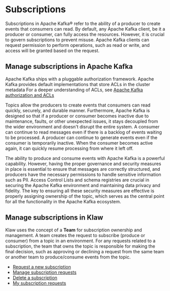 # Subscriptions

Subscriptions in Apache Kafka® refer to the ability of a producer to create
events that consumers can read. By default, any Apache Kafka client, be it a
producer or consumer, can fully access the resources. However, it is
crucial to govern subscriptions to prevent misuse. Apache Kafka clients can
request permission to perform operations, such as read or write, and
access will be granted based on the request.

## Manage subscriptions in Apache Kafka

Apache Kafka ships with a pluggable authorization framework. Apache Kafka
provides default implementations that store ACLs in the cluster
metadata For a deeper understanding of ACLs, see [Apache Kafka authorization
and ACLs](https://kafka.apache.org/documentation/#security_authz)

Topics allow the producers to create events that consumers can read
quickly, securely, and durable manner. Furthermore, Apache Kafka is designed so
that if a producer or consumer becomes inactive due to maintenance,
faults, or other unexpected issues, it stays decoupled from the wider
environment and doesn't disrupt the entire system. A consumer can
continue to read messages even if there is a backlog of events waiting
to be processed. A producer can continue to generate events even if the
consumer is temporarily inactive. When the consumer becomes active
again, it can quickly resume processing from where it left off.

The ability to produce and consume events with Apache Kafka is a powerful
capability. However, having the proper governance and security measures
in place is essential to ensure that messages are correctly structured,
and producers have the necessary permissions to handle sensitive
information such as PII. Access Control Lists and schema registries are
crucial in securing the Apache Kafka environment and maintaining data privacy
and fidelity. The key to ensuring all these security measures are
effective is properly assigning ownership of the topic, which serves as
the central point for all the functionality in the Apache Kafka ecosystem.

## Manage subscriptions in Klaw

Klaw uses the concept of a **Team** for subscription ownership and
management. A team creates the request to subscribe (produce or
consumer) from a topic in an environment. For any requests related to a
subscription, the team that owns the topic is responsible for making the
final decision, such as approving or declining a request from the same
team or another team to produce/consume events from the topic.

- [Request a new subscription](request-subscription.md)
- [Manage subscription requests](manage-subscription-requests.md)
- [Delete a subscription](delete-subscription.md)
- [My subscription requests](my-subscription-requests.md)
